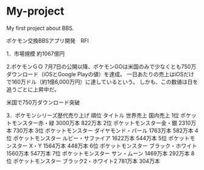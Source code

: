 # My-project
My first project about BBS.

ポケモン交換BBSアプリ開発　RFI

1．市場規模
約1067億円

2.ポケモンＧＯ
7月7日の公開以降、ポケモンGOは米国のみで少なくとも750万ダウンロード（iOSとGoogle Playの値）を達成。 
一日あたりの売上はiOSだけで160万ドル（約1億6,000万円）に達しているという。 
しかも、この数値は日を追うごとに上昇中だ。 

米国で750万ダウンロード突破

3．ポケモンシリーズ歴代売り上げ
順位	タイトル	世界売上	国内売上
1位	ポケットモンスター赤・緑	3000万本	822万本
2位	ポケットモンスター金・銀	2310万本	730万本
3位	ポケットモンスター ダイヤモンド・パール	1763万本	582万本
4位	ポケットモンスター ルビー・サファイア	1622万本	544万本
5位	ポケットモンスター X・Y	1564万本	448万本
6位	ポケットモンスター ブラック・ホワイト	1560万本	547万本
7位	ポケットモンスター サン・ムーン	1469万本	292万本
8位	ポケットモンスター ブラック2・ホワイト2	781万本	304万本
